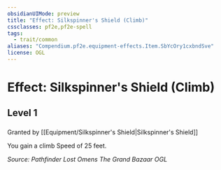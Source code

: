 ```yaml
---
obsidianUIMode: preview
title: "Effect: Silkspinner's Shield (Climb)"
cssclasses: pf2e,pf2e-spell
tags:
  - trait/common
aliases: "Compendium.pf2e.equipment-effects.Item.SbYcOry1cxbndSve"
license: OGL
---
```

# Effect: Silkspinner's Shield (Climb)
## Level 1
### 






Granted by [[Equipment/Silkspinner's Shield|Silkspinner's Shield]]

You gain a climb Speed of 25 feet.

*Source: Pathfinder Lost Omens The Grand Bazaar*
*OGL*